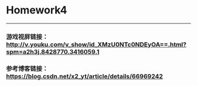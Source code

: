 # Homework4

--------------------

### 游戏视屏链接：http://v.youku.com/v_show/id_XMzU0NTc0NDEyOA==.html?spm=a2h3j.8428770.3416059.1
### 参考博客链接：https://blog.csdn.net/x2_yt/article/details/66969242
